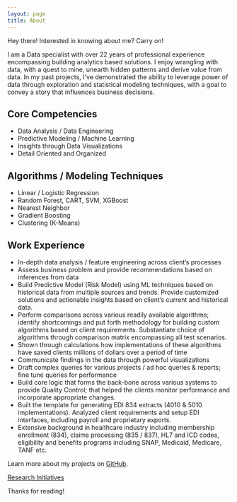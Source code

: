 ```yaml
---
layout: page
title: About
---
```


<p class="message">
  Hey there! Interested in knowing about me?  Carry on!
</p>

I am a Data specialist with over 22 years of professional experience encompassing building analytics based solutions. I enjoy wrangling with data, with a quest to mine, unearth hidden patterns and derive value from data. In my past projects, I've demonstrated the ability to leverage power of data through exploration and statistical modeling techniques, with a goal to convey a story that influences business decisions.

## <strong>Core Competencies</strong>
 
*	Data Analysis / Data Engineering
*	Predictive Modeling / Machine Learning
*	Insights through Data Visualizations
*	Detail Oriented and Organized


## <strong>Algorithms / Modeling Techniques</strong>
 
*	Linear / Logistic Regression
*	Random Forest, CART, SVM, XGBoost
*	Nearest Neighbor
*	Gradient Boosting
* Clustering (K-Means)


## <strong>Work Experience</strong>
*	In-depth data analysis / feature engineering across client’s processes
*	Assess business problem and provide recommendations based on inferences from data
*	Build Predictive Model (Risk Model) using ML techniques based on historical data from multiple sources and trends.  Provide customized solutions and actionable insights based on client’s current and historical data.
*	Perform comparisons across various readily available algorithms; identify shortcomings and put forth methodology for building custom algorithms based on client requirements.  Substantiate choice of algorithms through comparison matrix encompassing all test scenarios.
* Shown through calculations how implementations of these algorithms have saved clients millions of dollars over a period of time
*	Communicate findings in the data through powerful visualizations
*	Draft complex queries for various projects / ad hoc queries & reports; fine tune queries for performance
*	Build core logic that forms the back-bone across various systems to provide Quality Control; that helped the clients monitor performance and incorporate appropriate changes. 
*	Built the template for generating EDI 834 extracts (4010 & 5010 implementations).  Analyzed client requirements and setup EDI interfaces, including payroll and proprietary exports.
*	Extensive background in healthcare industry including membership enrollment (834), claims processing (835 / 837), HL7 and ICD codes, eligibility and benefits programs including SNAP, Medicaid, Medicare, TANF etc.

Learn more about my projects on [GitHub](https://github.com/susub31).

[Research Initiatives](/research)

Thanks for reading!
